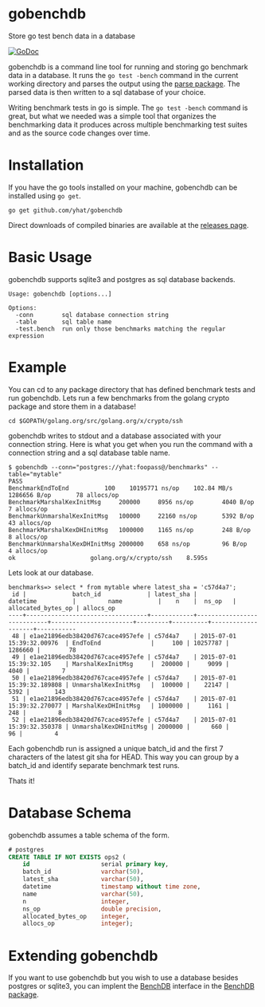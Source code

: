 # gobenchdb
Store go test bench data in a database

[![GoDoc](https://godoc.org/github.com/yhat/gobenchdb?status.svg)](https://godoc.org/github.com/yhat/gobenchdb)

gobenchdb is a command line tool for running and storing go benchmark data in a database.
It runs the `go test -bench` command in the current working directory and parses the output
using the [parse package](https://godoc.org/golang.org/x/tools/benchmark/parse). The parsed
data is then written to a sql database of your choice. 

Writing benchmark tests in go is simple. The `go test -bench` command is great, but what we needed was a simple tool that organizes the benchmarking data it produces across multiple benchmarking test suites and as the source code changes over time.

# Installation

If you have the go tools installed on your machine, gobenchdb can be installed using `go get`.

```
go get github.com/yhat/gobenchdb
```

Direct downloads of compiled binaries are available at the [releases page](https://github.com/yhat/gobenchdb/releases).

# Basic Usage

gobenchdb supports sqlite3 and postgres as sql database backends. 

```
Usage: gobenchdb [options...]

Options:
  -conn        sql database connection string
  -table       sql table name
  -test.bench  run only those benchmarks matching the regular expression
```

# Example

You can cd to any package directory that has defined benchmark tests and run gobenchdb. Lets
run a few benchmarks from the golang crypto package and store them in a database!

```
cd $GOPATH/golang.org/src/golang.org/x/crypto/ssh
```

gobenchdb writes to stdout and a database associated with your connection string. Here is
what you get when you run the command with a connection string and a sql database table
name.

```
$ gobenchdb --conn="postgres://yhat:foopass@/benchmarks" --table="mytable"
PASS
BenchmarkEndToEnd	       100	  10195771 ns/op    102.84 MB/s    1286656 B/op	      78 allocs/op
BenchmarkMarshalKexInitMsg     200000	  8956 ns/op	    4040 B/op	   7 allocs/op
BenchmarkUnmarshalKexInitMsg   100000	  22160 ns/op       5392 B/op	   43 allocs/op
BenchmarkMarshalKexDHInitMsg   1000000	  1165 ns/op	    248 B/op	   8 allocs/op
BenchmarkUnmarshalKexDHInitMsg 2000000    658 ns/op         96 B/op	   4 allocs/op
ok  				   golang.org/x/crypto/ssh	  8.595s
```

Lets look at our database.

```
benchmarks=> select * from mytable where latest_sha = 'c57d4a7';
 id |             batch_id             | latest_sha |          datetime          |         name          |    n    |  ns_op   | allocated_bytes_op | allocs_op 
----+----------------------------------+------------+----------------------------+-----------------------+---------+----------+--------------------+-----------
 48 | e1ae21896edb38420d767cace4957efe | c57d4a7    | 2015-07-01 15:39:32.00976  | EndToEnd              |     100 | 10257787 |            1286660 |        78
 49 | e1ae21896edb38420d767cace4957efe | c57d4a7    | 2015-07-01 15:39:32.105    | MarshalKexInitMsg     |  200000 |     9099 |               4040 |         7
 50 | e1ae21896edb38420d767cace4957efe | c57d4a7    | 2015-07-01 15:39:32.189808 | UnmarshalKexInitMsg   |  100000 |    22147 |               5392 |       143
 51 | e1ae21896edb38420d767cace4957efe | c57d4a7    | 2015-07-01 15:39:32.270077 | MarshalKexDHInitMsg   | 1000000 |     1161 |                248 |         8
 52 | e1ae21896edb38420d767cace4957efe | c57d4a7    | 2015-07-01 15:39:32.350378 | UnmarshalKexDHInitMsg | 2000000 |      660 |                 96 |         4

```

Each gobenchdb run is assigned a unique batch_id and the first 7 characters of the latest git sha for HEAD. This way you can group by a batch_id and
identify separate benchmark test runs.

Thats it!

# Database Schema

gobenchdb assumes a table schema of the form.

```sql
# postgres
CREATE TABLE IF NOT EXISTS ops2 (
    id                    serial primary key,
    batch_id              varchar(50),
    latest_sha            varchar(50),
    datetime              timestamp without time zone,                                                                                      
    name                  varchar(50),
    n                     integer,
    ns_op                 double precision,
    allocated_bytes_op    integer,
    allocs_op             integer);
```

# Extending gobenchdb

If you want to use gobenchdb but you wish to use a database besides postgres or sqlite3, you can implent the [BenchDB](https://godoc.org/github.com/yhat/gobenchdb/benchdb#BenchDB) interface in the [BenchDB package](https://godoc.org/github.com/yhat/gobenchdb/benchdb).